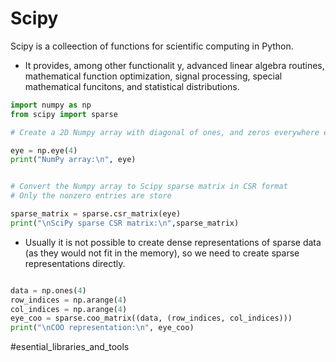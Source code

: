# Scipy

Scipy is a colleection of functions for scientific computing in Python.

- It provides, among other functionalit y, advanced linear algebra routines, mathematical function optimization, signal processing, special mathematical funcitons, and statistical distributions.

```python
import numpy as np
from scipy import sparse

# Create a 2D Numpy array with diagonal of ones, and zeros everywhere else

eye = np.eye(4)
print("NumPy array:\n", eye)


# Convert the Numpy array to Scipy sparse matrix in CSR format
# Only the nonzero entries are store

sparse_matrix = sparse.csr_matrix(eye)
print("\nSciPy sparse CSR matrix:\n",sparse_matrix)
```

- Usually it is not possible to create dense representations of sparse data (as they would not fit in the memory), so we need to create sparse representations directly.

```python

data = np.ones(4)
row_indices = np.arange(4)
col_indices = np.arange(4)
eye_coo = sparse.coo_matrix((data, (row_indices, col_indices)))
print("\nCOO representation:\n", eye_coo)
```

 #esential_libraries_and_tools
